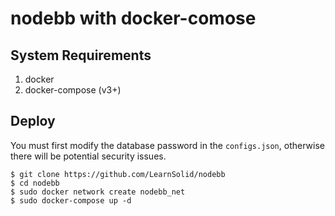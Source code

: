 # nodebb with docker-comose

## System Requirements

1. docker
2. docker-compose (v3+)

## Deploy

You must first modify the database password in the ```configs.json```, otherwise there will be potential security issues.

``` shell
$ git clone https://github.com/LearnSolid/nodebb
$ cd nodebb
$ sudo docker network create nodebb_net
$ sudo docker-compose up -d
```